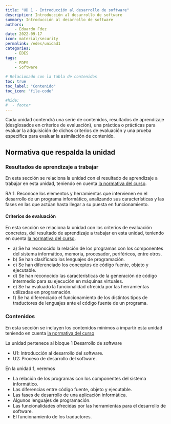 ```yaml
---
title: "UD 1 - Introducción al desarrollo de software"
description: Introducción al desarrollo de software
summary: Introducción al desarrollo de software
authors:
    - Eduardo Fdez
date: 2022-09-17
icon: material/security
permalink: /edes/unidad1
categories:
    - EDES
tags:
    - EDES
    - Software

# Relacionado con la tabla de contenidos
toc: true
toc_label: "Contenido"
toc_icon: "file-code"

#hide:
#  - footer
---
```


Cada unidad contendrá una serie de contenidos, resultados de aprendizaje (desglosados en criterios de evaluación), una práctica o prácticas para evaluar la adquisición de dichos criterios de evaluación y una prueba específica para evaluar la asimilación de contenido.

## Normativa que respalda la unidad

### Resultados de aprendizaje a trabajar

En esta sección se relaciona la unidad con el resultado de aprendizaje a trabajar en esta unidad, teniendo en cuenta [la normativa del curso](https://www.todofp.es/dam/jcr:c198771c-775e-469b-936f-5f5ef6af165a/andtsdesarrollo-aplicaciones-web-pdf.pdf).

RA 1. Reconoce los elementos y herramientas que intervienen en el desarrollo de un programa informático, analizando sus características y las fases en las que actúan hasta llegar a su puesta en funcionamiento.

#### Criterios de evaluación

En esta sección se relaciona la unidad con los criterios de evaluación concretos, del resultado de aprendizaje a trabajar en esta unidad, teniendo en cuenta [la normativa del curso](https://www.boe.es/diario_boe/txt.php?id=BOE-A-2020-4963).

* a) Se ha reconocido la relación de los programas con los componentes del sistema informático, memoria, procesador, periféricos, entre otros.
* b) Se han clasificado los lenguajes de programación.
* c) Se han diferenciado los conceptos de código fuente, objeto y ejecutable.
* d) Se han reconocido las características de la generación de código intermedio para su ejecución en máquinas virtuales.
* e) Se ha evaluado la funcionalidad ofrecida por las herramientas utilizadas en programación.
* f) Se ha diferenciado el funcionamiento de los distintos tipos de traductores de lenguajes ante el código fuente de un programa.

### Contenidos

En esta sección se incluyen los contenidos mínimos a impartir esta unidad teniendo en cuenta [la normativa del curso](https://www.todofp.es/dam/jcr:c198771c-775e-469b-936f-5f5ef6af165a/andtsdesarrollo-aplicaciones-web-pdf.pdf)


La unidad pertenece al bloque 1 Desarrollo de software

* U1: Introducción al desarrollo del software.
* U2: Proceso de desarrollo del software.

En la unidad 1, veremos

* La relación de los programas con los componentes del sistema informático.
* Las diferencias entre código fuente, objeto y ejecutable.
* Las fases de desarrollo de una aplicación informática.
* Algunos lenguajes de programación.
* Las funcionalidades ofrecidas por las herramientas para el desarrollo de software.
* El funcionamiento de los traductores.
